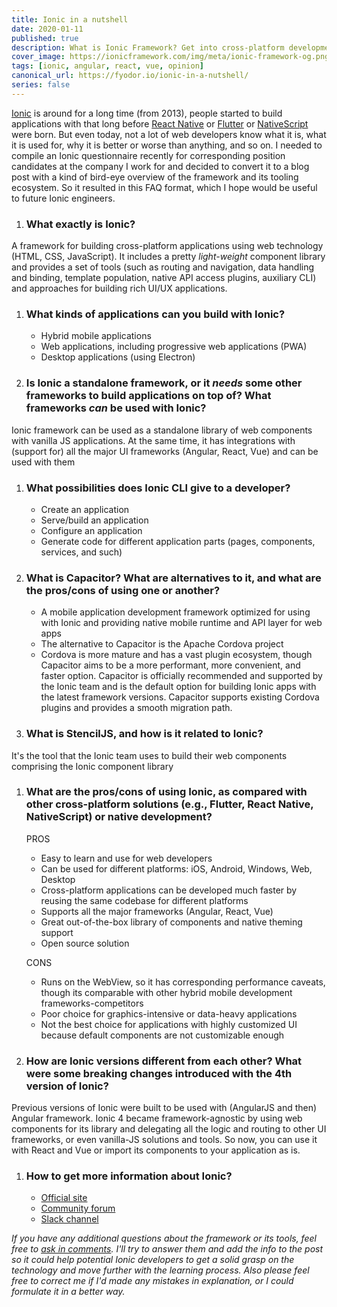 ```yaml
---
title: Ionic in a nutshell
date: 2020-01-11
published: true
description: What is Ionic Framework? Get into cross-platform development with web technologies
cover_image: https://ionicframework.com/img/meta/ionic-framework-og.png
tags: [ionic, angular, react, vue, opinion]
canonical_url: https://fyodor.io/ionic-in-a-nutshell/
series: false
---
```


[Ionic](https://ionicframework.com) is around for a long time (from 2013), people started to build applications with that long before [React Native](https://facebook.github.io/react-native/) or [Flutter](https://flutter.dev) or [NativeScript](https://www.nativescript.org) were born. But even today, not a lot of web developers know what it is, what it is used for, why it is better or worse than anything, and so on.
I needed to compile an Ionic questionnaire recently for corresponding position candidates at the company I work for and decided to convert it to a blog post with a kind of bird-eye overview of the framework and its tooling ecosystem. So it resulted in this FAQ format, which I hope would be useful to future Ionic engineers.

1. ### What exactly is Ionic?
A framework for building cross-platform applications using web technology (HTML, CSS, JavaScript). It includes a pretty _light-weight_ component library and provides a set of tools (such as routing and navigation, data handling and binding, template population, native API access plugins, auxiliary CLI) and approaches for building rich UI/UX applications.

1. ### What kinds of applications can you build with Ionic?
    * Hybrid mobile applications
    * Web applications, including progressive web applications (PWA)
    * Desktop applications (using Electron)

1. ### Is Ionic a standalone framework, or it *needs* some other frameworks to build applications on top of? What frameworks *can* be used with Ionic?
Ionic framework can be used as a standalone library of web components with vanilla JS applications. At the same time, it has integrations with (support for) all the major UI frameworks (Angular, React, Vue) and can be used with them 

1. ### What possibilities does Ionic CLI give to a developer?
    * Create an application
    * Serve/build an application
    * Configure an application
    * Generate code for different application parts (pages, components, services, and such)

1. ### What is Capacitor? What are alternatives to it, and what are the pros/cons of using one or another?
    * A mobile application development framework optimized for using with Ionic and providing native mobile runtime and API layer for web apps
    * The alternative to Capacitor is the Apache Cordova project
    * Cordova is more mature and has a vast plugin ecosystem, though Capacitor aims to be a more performant, more convenient, and faster option. Capacitor is officially recommended and supported by the Ionic team and is the default option for building Ionic apps with the latest framework versions. Capacitor supports existing Cordova plugins and provides a smooth migration path.

1. ### What is StencilJS, and how is it related to Ionic?
It's the tool that the Ionic team uses to build their web components comprising the Ionic component library

1. ### What are the pros/cons of using Ionic, as compared with other cross-platform solutions (e.g., Flutter, React Native, NativeScript) or native development? 

    PROS
    * Easy to learn and use for web developers
    * Can be used for different platforms: iOS, Android, Windows, Web, Desktop
    * Cross-platform applications can be developed much faster by reusing the same codebase for different platforms
    * Supports all the major frameworks (Angular, React, Vue)
    * Great out-of-the-box library of components and native theming support
    * Open source solution

    CONS
    * Runs on the WebView, so it has corresponding performance caveats, though its comparable with other hybrid mobile development frameworks-competitors
    * Poor choice for graphics-intensive or data-heavy applications
    * Not the best choice for applications with highly customized UI because default components are not customizable enough

1. ### How are Ionic versions different from each other? What were some breaking changes introduced with the 4th version of Ionic?
Previous versions of Ionic were built to be used with (AngularJS and then) Angular framework. Ionic 4 became framework-agnostic by using web components for its library and delegating all the logic and routing to other UI frameworks, or even vanilla-JS solutions and tools. So now, you can use it with React and Vue or import its components to your application as is.

1. ### How to get more information about Ionic?
    * [Official site](https://ionicframework.com)
    * [Community forum](https://forum.ionicframework.com)
    * [Slack channel](http://ionicworldwide.herokuapp.com)
        
*If you have any additional questions about the framework or its tools, feel free to [ask in comments](https://dev.to/fyodorio/ionic-in-a-nutshell-pm8). I'll try to answer them and add the info to the post so it could help potential Ionic developers to get a solid grasp on the technology and move further with the learning process. Also please feel free to correct me if I'd made any mistakes in explanation, or I could formulate it in a better way.*
